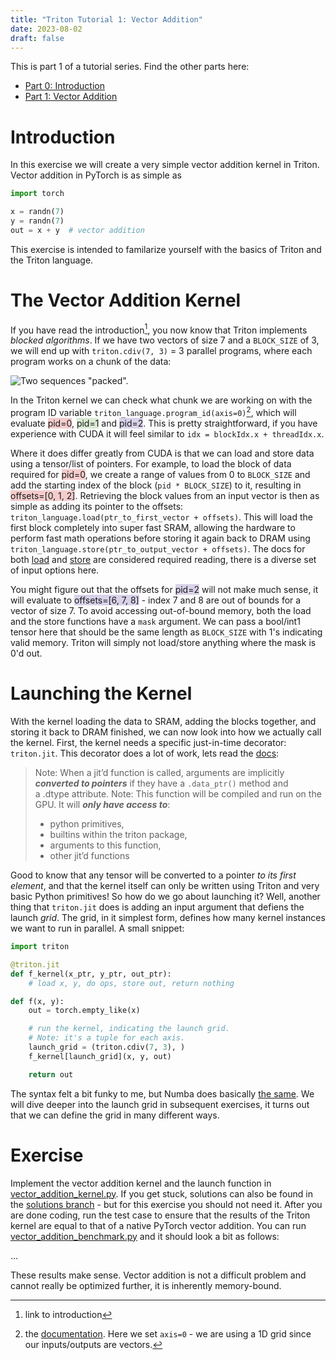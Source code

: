 ```yaml
---
title: "Triton Tutorial 1: Vector Addition"
date: 2023-08-02
draft: false
---
```


This is part 1 of a tutorial series. Find the other parts here:

- [Part 0: Introduction](https://lweitkamp.github.io/posts/triton_0/)
- [Part 1: Vector Addition](https://lweitkamp.github.io/posts/triton_1/)

# Introduction

In this exercise we will create a very simple vector addition kernel in Triton. Vector addition in PyTorch is as simple as 
```python
import torch

x = randn(7)
y = randn(7)
out = x + y  # vector addition
```
This exercise is intended to familarize yourself with the basics of Triton and the Triton language.

# The Vector Addition Kernel
If you have read the introduction[^1], you now know that Triton implements *blocked algorithms*. If we have two vectors of size 7 and a `BLOCK_SIZE` of 3, we will end up with `triton.cdiv(7, 3)` = 3 parallel programs, where each program works on a chunk of the data:

![Two sequences "packed".](/img/triton/triton_lang_blocked.svg)

In the Triton kernel we can check what chunk we are working on with the program ID variable `triton_language.program_id(axis=0)`[^3], which will evaluate <span style="background-color:#f4ccccff">pid=0</span>, <span style="background-color:#d9ead3ff">pid=1</span> and <span style="background-color:#d9d2e9ff">pid=2</span>. This is pretty straightforward, if you have experience with CUDA it will feel similar to `idx = blockIdx.x + threadIdx.x`.

Where it does differ greatly from CUDA is that we can load and store data using a tensor/list of pointers. For example, to load the block of data required for <span style="background-color:#f4ccccff">pid=0</span>, we create a range of values from 0 to `BLOCK_SIZE` and add the starting index of the block (`pid * BLOCK_SIZE`) to it, resulting in <span style="background-color:#f4ccccff">offsets=[0, 1, 2]</span>. Retrieving the block values from an input vector is then as simple as adding its pointer to the offsets: `triton_language.load(ptr_to_first_vector + offsets)`. This will load the first block completely into super fast SRAM, allowing the hardware to perform fast math operations before storing it again back to DRAM using `triton_language.store(ptr_to_output_vector + offsets)`. The docs for both [load](https://triton-lang.org/main/python-api/generated/triton.language.load.html#triton-language-load) and [store](https://triton-lang.org/main/python-api/generated/triton.language.store.html#triton-language-store) are considered required reading, there is a diverse set of input options here.

You might figure out that the offsets for <span style="background-color:#d9d2e9ff">pid=2</span> will not make much sense, it will evaluate to <span style="background-color:#d9d2e9ff">offsets=[6, 7, 8]</span> - index 7 and 8 are out of bounds for a vector of size 7. To avoid accessing out-of-bound memory, both the load and the store functions have a `mask` argument. We can pass a bool/int1 tensor here that should be the same length as `BLOCK_SIZE` with 1's indicating valid memory. Triton will simply not load/store anything where the mask is 0'd out.

# Launching the Kernel
With the kernel loading the data to SRAM, adding the blocks together, and storing it back to DRAM finished, we can now look into how we actually call the kernel. First, the kernel needs a specific just-in-time decorator: `triton.jit`. This decorator does a lot of work, lets read the [docs](https://triton-lang.org/main/python-api/generated/triton.jit.html#triton.jit):

> Note: When a jit’d function is called, arguments are implicitly ***converted to pointers*** if they have a `.data_ptr()` method and a .dtype attribute. 
> Note: This function will be compiled and run on the GPU. It will ***only have access to***:
> - python primitives,
> - builtins within the triton package,
> - arguments to this function,
> - other jit’d functions

Good to know that any tensor will be converted to a pointer *to its first element*, and that the kernel itself can only be written using Triton and very basic Python primitives! So how do we go about launching it? Well, another thing that `triton.jit` does is adding an input argument that defiens the launch *grid*. The grid, in it simplest form, defines how many kernel instances we want to run in parallel. A small snippet:
```python
import triton

@triton.jit
def f_kernel(x_ptr, y_ptr, out_ptr):
	# load x, y, do ops, store out, return nothing

def f(x, y):
	out = torch.empty_like(x)

	# run the kernel, indicating the launch grid.
	# Note: it's a tuple for each axis.
	launch_grid = (triton.cdiv(7, 3), )
	f_kernel[launch_grid](x, y, out)

	return out
```
The syntax felt a bit funky to me, but Numba does basically [the same](https://numba.pydata.org/numba-doc/dev/cuda/kernels.html). We will dive deeper into the launch grid in subsequent exercises, it turns out that we can define the grid in many different ways.
# Exercise
Implement the vector addition kernel and the launch function in [vector_addition_kernel.py](https://github.com/lweitkamp/triton_tutorial/blob/main/vector_addition/vector_addition_kernel.py). If you get stuck, solutions can also be found in the [solutions branch](https://github.com/lweitkamp/triton_tutorial/tree/solutions) - but for this exercise you should not need it. After you are done coding, run the test case to ensure that the results of the Triton kernel are equal to that of a native PyTorch vector addition. You can run [vector_addition_benchmark.py](https://github.com/lweitkamp/triton_tutorial/blob/main/vector_addition/vector_addition_benchmark.py) and it should look a bit as follows:

...

These results make sense. Vector addition is not a difficult problem and cannot really be optimized further, it is inherently memory-bound.

[^1]: link to introduction
[^3]: the [documentation](https://triton-lang.org/main/python-api/generated/triton.language.program_id.html#triton.language.program_id). Here we set `axis=0` - we are using a 1D grid since our inputs/outputs are vectors.
